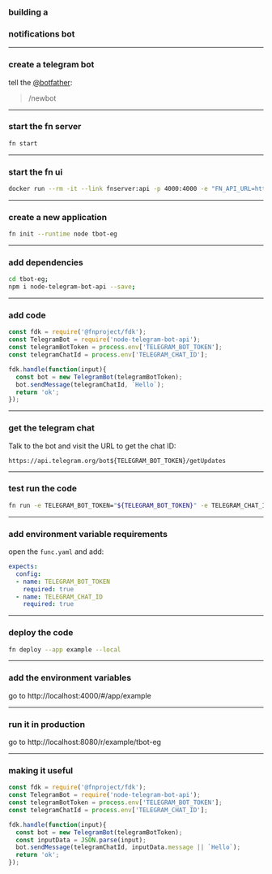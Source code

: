 ### building a
### notifications bot

---

### create a telegram bot

tell the [@botfather](http://t.me/botfather):
> /newbot

---

### start the fn server

```sh
fn start
```

---

### start the fn ui

```sh
docker run --rm -it --link fnserver:api -p 4000:4000 -e "FN_API_URL=http://api:8080" fnproject/ui
```

---

### create a new application

```sh
fn init --runtime node tbot-eg
```

---

### add dependencies

```sh
cd tbot-eg;
npm i node-telegram-bot-api --save;
```

---

### add code

```js
const fdk = require('@fnproject/fdk');
const TelegramBot = require('node-telegram-bot-api');
const telegramBotToken = process.env['TELEGRAM_BOT_TOKEN'];
const telegramChatId = process.env['TELEGRAM_CHAT_ID'];

fdk.handle(function(input){
  const bot = new TelegramBot(telegramBotToken);
  bot.sendMessage(telegramChatId, `Hello`);
  return 'ok';
});

```

---

### get the telegram chat
Talk to the bot and visit the URL to get the chat ID:

```
https://api.telegram.org/bot${TELEGRAM_BOT_TOKEN}/getUpdates
```

---

### test run the code

```sh
fn run -e TELEGRAM_BOT_TOKEN="${TELEGRAM_BOT_TOKEN}" -e TELEGRAM_CHAT_ID="${TELEGRAM_CHAT_ID}"
```

---

### add environment variable requirements

open the `func.yaml` and add:

```yaml
expects:
  config:
  - name: TELEGRAM_BOT_TOKEN
    required: true
  - name: TELEGRAM_CHAT_ID
    required: true
```

---

### deploy the code

```sh
fn deploy --app example --local
```

---

### add the environment variables

go to http://localhost:4000/#/app/example

---

### run it in production

go to http://localhost:8080/r/example/tbot-eg

---

### making it useful

```js
const fdk = require('@fnproject/fdk');
const TelegramBot = require('node-telegram-bot-api');
const telegramBotToken = process.env['TELEGRAM_BOT_TOKEN'];
const telegramChatId = process.env['TELEGRAM_CHAT_ID'];

fdk.handle(function(input){
  const bot = new TelegramBot(telegramBotToken);
  const inputData = JSON.parse(input);
  bot.sendMessage(telegramChatId, inputData.message || `Hello`);
  return 'ok';
});
```